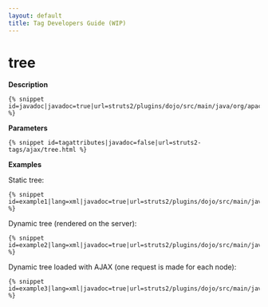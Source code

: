 ```yaml
---
layout: default
title: Tag Developers Guide (WIP)
---
```


# tree

__Description__



~~~~~~~
{% snippet id=javadoc|javadoc=true|url=struts2/plugins/dojo/src/main/java/org/apache/struts2/dojo/components/Tree.java %}
~~~~~~~

__Parameters__



~~~~~~~
{% snippet id=tagattributes|javadoc=false|url=struts2-tags/ajax/tree.html %}
~~~~~~~

__Examples__

Static tree:


~~~~~~~
{% snippet id=example1|lang=xml|javadoc=true|url=struts2/plugins/dojo/src/main/java/org/apache/struts2/dojo/components/Tree.java %}
~~~~~~~

Dynamic tree (rendered on the server):


~~~~~~~
{% snippet id=example2|lang=xml|javadoc=true|url=struts2/plugins/dojo/src/main/java/org/apache/struts2/dojo/components/Tree.java %}
~~~~~~~

Dynamic tree loaded with AJAX (one request is made for each node):


~~~~~~~
{% snippet id=example3|lang=xml|javadoc=true|url=struts2/plugins/dojo/src/main/java/org/apache/struts2/dojo/components/Tree.java %}
~~~~~~~
